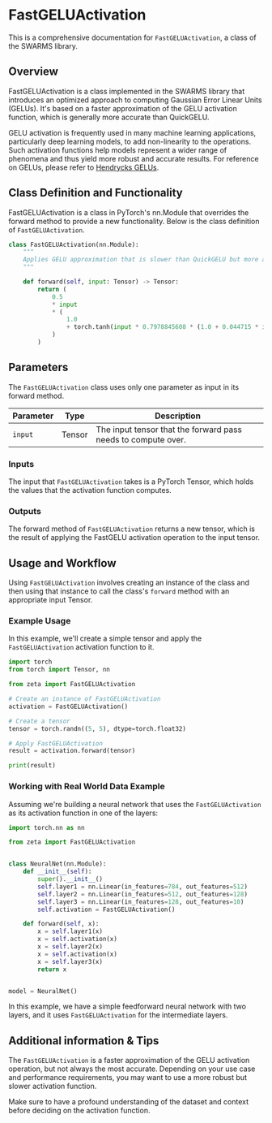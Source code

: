 # FastGELUActivation

This is a comprehensive documentation for `FastGELUActivation`, a class of the SWARMS library. 

## Overview 
FastGELUActivation is a class implemented in the SWARMS library that introduces an optimized approach to computing Gaussian Error Linear Units (GELUs). It's based on a faster approximation of the GELU activation function, which is generally more accurate than QuickGELU. 

GELU activation is frequently used in many machine learning applications, particularly deep learning models, to add non-linearity to the operations. Such activation functions help models represent a wider range of phenomena and thus yield more robust and accurate results. For reference on GELUs, please refer to [Hendrycks GELUs](https://github.com/hendrycks/GELUs).

## Class Definition and Functionality 
FastGELUActivation is a class in PyTorch's nn.Module that overrides the forward method to provide a new functionality. Below is the class definition of `FastGELUActivation`.

```python
class FastGELUActivation(nn.Module):
    """
    Applies GELU approximation that is slower than QuickGELU but more accurate.
    """

    def forward(self, input: Tensor) -> Tensor:
        return (
            0.5
            * input
            * (
                1.0
                + torch.tanh(input * 0.7978845608 * (1.0 + 0.044715 * input * input))
            )
        )
```       

## Parameters
The `FastGELUActivation` class uses only one parameter as input in its forward method.

| Parameter | Type | Description |
| - | - | - |
| `input` | Tensor | The input tensor that the forward pass needs to compute over.|

### Inputs
The input that `FastGELUActivation` takes is a PyTorch Tensor, which holds the values that the activation function computes.

### Outputs
The forward method of `FastGELUActivation` returns a new tensor, which is the result of applying the FastGELU activation operation to the input tensor.

## Usage and Workflow 
Using `FastGELUActivation` involves creating an instance of the class and then using that instance to call the class's `forward` method with an appropriate input Tensor.

### Example Usage
In this example, we'll create a simple tensor and apply the `FastGELUActivation` activation function to it.

```python
import torch
from torch import Tensor, nn

from zeta import FastGELUActivation

# Create an instance of FastGELUActivation
activation = FastGELUActivation()

# Create a tensor
tensor = torch.randn((5, 5), dtype=torch.float32)

# Apply FastGELUActivation
result = activation.forward(tensor)

print(result)
```
### Working with Real World Data Example
Assuming we're building a neural network that uses the `FastGELUActivation` as its activation function in one of the layers:

```python
import torch.nn as nn

from zeta import FastGELUActivation


class NeuralNet(nn.Module):
    def __init__(self):
        super().__init__()
        self.layer1 = nn.Linear(in_features=784, out_features=512)
        self.layer2 = nn.Linear(in_features=512, out_features=128)
        self.layer3 = nn.Linear(in_features=128, out_features=10)
        self.activation = FastGELUActivation()

    def forward(self, x):
        x = self.layer1(x)
        x = self.activation(x)
        x = self.layer2(x)
        x = self.activation(x)
        x = self.layer3(x)
        return x


model = NeuralNet()
```

In this example, we have a simple feedforward neural network with two layers, and it uses `FastGELUActivation` for the intermediate layers.

## Additional information & Tips
The `FastGELUActivation` is a faster approximation of the GELU activation operation, but not always the most accurate. Depending on your use case and performance requirements, you may want to use a more robust but slower activation function.

Make sure to have a profound understanding of the dataset and context before deciding on the activation function.
